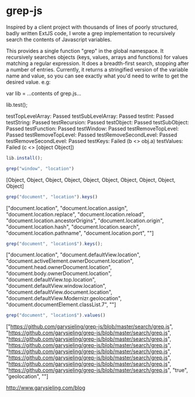 grep-js
=======

Inspired by a client project with thousands of lines of poorly structured, badly written ExtJS code, I wrote a grep implementation to recursively search the contents of Javascript variables.

This provides a single function "grep" in the global namespace. It recursively searches objects (keys, values, arrays and functions) for values matching a regular expression. It does a breadth-first search, stopping after a number of entries. Currently, it returns a stringified version of the variable name and value, so you can see exactly what you'd need to write to get the desired value. e.g:

var lib = ...contents of grep.js...

lib.test();

testTopLevelArray: Passed
testSubLevelArray: Passed
testInt: Passed
testString: Passed
testRecursion: Passed
testObject: Passed
testSubObject: Passed
testFunction: Passed
testWindow: Passed
testRemoveTopLevel: Passed
testRemoveTopLevel: Passed
testRemoveSecondLevel: Passed
testRemoveSecondLevel: Passed
testKeys: Failed (b <> obj.a)
testValues: Failed (c <> [object Object])

```javascript
lib.install();
```

```javascript
grep("window", "location")
```
[Object, Object, Object, Object, Object, Object, Object, Object, Object, Object]


```javascript
grep("document", "location").keys()
```
["document.location", "document.location.assign", "document.location.replace", "document.location.reload", "document.location.ancestorOrigins", "document.location.origin", "document.location.hash", "document.location.search", "document.location.pathname", "document.location.port", ""]

```javascript
grep("document", "location$").keys();
```
["document.location", "document.defaultView.location", "document.activeElement.ownerDocument.location", "document.head.ownerDocument.location", "document.body.ownerDocument.location", "document.defaultView.top.location", "document.defaultView.window.location", "document.defaultView.document.location", "document.defaultView.Modernizr.geolocation", "document.documentElement.classList.7", ""]


```javascript
grep("document", "location$").values()
```
["https://github.com/garysieling/grep-js/blob/master/search/grep.js", "https://github.com/garysieling/grep-js/blob/master/search/grep.js", "https://github.com/garysieling/grep-js/blob/master/search/grep.js", "https://github.com/garysieling/grep-js/blob/master/search/grep.js", "https://github.com/garysieling/grep-js/blob/master/search/grep.js", "https://github.com/garysieling/grep-js/blob/master/search/grep.js", "https://github.com/garysieling/grep-js/blob/master/search/grep.js", "https://github.com/garysieling/grep-js/blob/master/search/grep.js", "true", "geolocation", ""]

http://www.garysieling.com/blog
